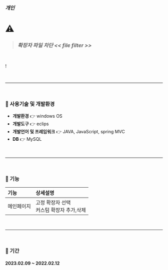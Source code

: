 ### *개인*

# ⚠️
> ### *확장자 파일 차단 << file filter >>*
</br>

!

</br>

------
</br>

### 📌&nbsp;사용기술 및 개발환경  
* **개발환경** 👉 windows OS
* **개발도구** 👉 eclips
* **개발언어 및 프레임워크** 👉 JAVA, JavaScript, spring MVC
* **DB** 👉 MySQL

</br>

------
</br>

### 📌&nbsp;기능  



|기능|상세설명|
|:---|:---|
|메인페이지|고정 확장자 선택</br>커스텀 확장자 추가,삭제|

</br>

------
</br>

### 📌&nbsp;기간  

#### 2023.02.09 ~ 2022.02.12
